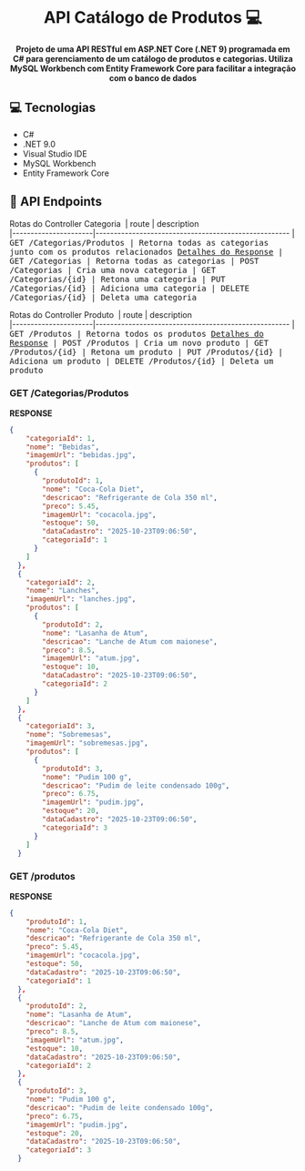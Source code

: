 
<h1 align="center" style="font-weight: bold;">API Catálogo de Produtos 💻</h1>


<p align="center">
    <b>Projeto de uma API RESTful em ASP.NET Core (.NET 9) programada em C# para gerenciamento de um catálogo de produtos e categorias. Utiliza MySQL Workbench com Entity Framework Core para facilitar a integração com o banco de dados</b>
</p>

<h2 id="technologies">💻 Tecnologias</h2>

- C#
- .NET 9.0  
- Visual Studio IDE
- MySQL Workbench
- Entity Framework Core


<h2 id="routes">📍 API Endpoints</h2>

Rotas do Controller Categoria
​
| route               | description                                          
|----------------------|-----------------------------------------------------
| <kbd>GET /Categorias/Produtos | Retorna todas as categorias junto com os produtos relacionados [Detalhes do Response](#get-auth-detail)
| <kbd>GET /Categorias | Retorna todas as categorias
| <kbd>POST /Categorias | Cria uma nova categoria
| <kbd>GET /Categorias/{id} | Retona uma categoria 
| <kbd>PUT /Categorias/{id} | Adiciona uma categoria
| <kbd>DELETE /Categorias/{id} | Deleta uma categoria

Rotas do Controller Produto
​
| route               | description                                          
|----------------------|-----------------------------------------------------
| <kbd>GET /Produtos | Retorna todos os produtos [Detalhes do Response](#getProd-auth-detail)
| <kbd>POST /Produtos | Cria um novo produto
| <kbd>GET /Produtos/{id} | Retona um produto 
| <kbd>PUT /Produtos/{id} | Adiciona um produto
| <kbd>DELETE /Produtos/{id} | Deleta um produto

<h3 id="get-auth-detail">GET /Categorias/Produtos </h3>

**RESPONSE**
```json
{
    "categoriaId": 1,
    "nome": "Bebidas",
    "imagemUrl": "bebidas.jpg",
    "produtos": [
      {
        "produtoId": 1,
        "nome": "Coca-Cola Diet",
        "descricao": "Refrigerante de Cola 350 ml",
        "preco": 5.45,
        "imagemUrl": "cocacola.jpg",
        "estoque": 50,
        "dataCadastro": "2025-10-23T09:06:50",
        "categoriaId": 1
      }
    ]
  },
  {
    "categoriaId": 2,
    "nome": "Lanches",
    "imagemUrl": "lanches.jpg",
    "produtos": [
      {
        "produtoId": 2,
        "nome": "Lasanha de Atum",
        "descricao": "Lanche de Atum com maionese",
        "preco": 8.5,
        "imagemUrl": "atum.jpg",
        "estoque": 10,
        "dataCadastro": "2025-10-23T09:06:50",
        "categoriaId": 2
      }
    ]
  },
  {
    "categoriaId": 3,
    "nome": "Sobremesas",
    "imagemUrl": "sobremesas.jpg",
    "produtos": [
      {
        "produtoId": 3,
        "nome": "Pudim 100 g",
        "descricao": "Pudim de leite condensado 100g",
        "preco": 6.75,
        "imagemUrl": "pudim.jpg",
        "estoque": 20,
        "dataCadastro": "2025-10-23T09:06:50",
        "categoriaId": 3
      }
    ]
  }
```

<h3 id="getProd-auth-detail">GET /produtos</h3>

**RESPONSE**
```json
{
    "produtoId": 1,
    "nome": "Coca-Cola Diet",
    "descricao": "Refrigerante de Cola 350 ml",
    "preco": 5.45,
    "imagemUrl": "cocacola.jpg",
    "estoque": 50,
    "dataCadastro": "2025-10-23T09:06:50",
    "categoriaId": 1
  },
  {
    "produtoId": 2,
    "nome": "Lasanha de Atum",
    "descricao": "Lanche de Atum com maionese",
    "preco": 8.5,
    "imagemUrl": "atum.jpg",
    "estoque": 10,
    "dataCadastro": "2025-10-23T09:06:50",
    "categoriaId": 2
  },
  {
    "produtoId": 3,
    "nome": "Pudim 100 g",
    "descricao": "Pudim de leite condensado 100g",
    "preco": 6.75,
    "imagemUrl": "pudim.jpg",
    "estoque": 20,
    "dataCadastro": "2025-10-23T09:06:50",
    "categoriaId": 3
  }
```


